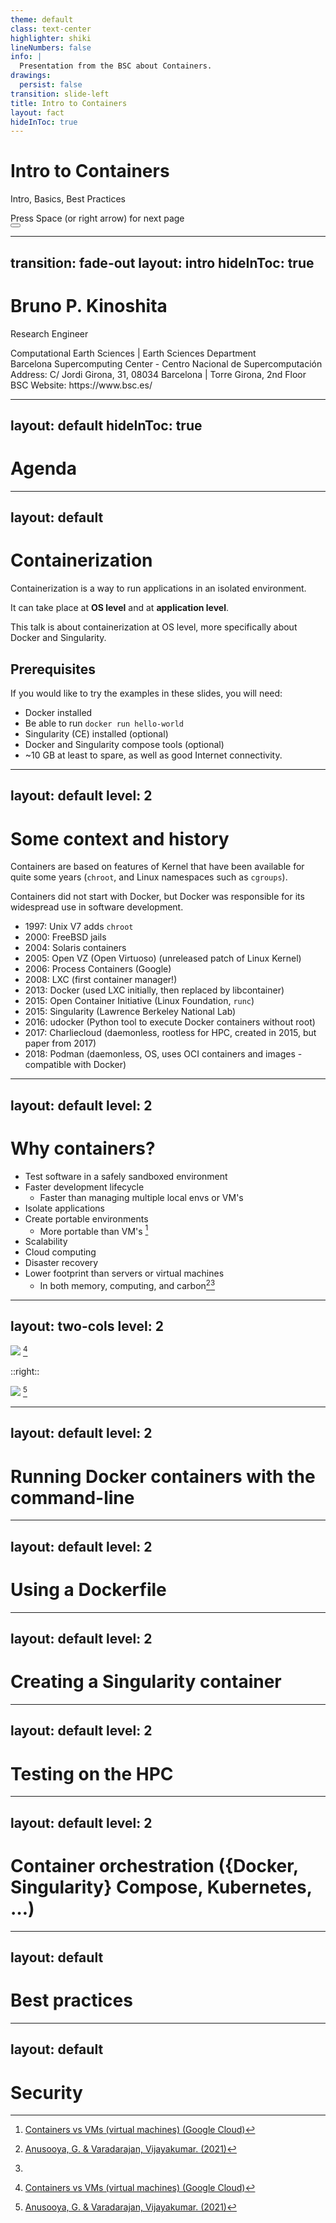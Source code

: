 ```yaml
---
theme: default
class: text-center
highlighter: shiki
lineNumbers: false
info: |
  Presentation from the BSC about Containers.
drawings:
  persist: false
transition: slide-left
title: Intro to Containers
layout: fact
hideInToc: true
---
```


# Intro to Containers

Intro, Basics, Best Practices

<div class="pt-12">
  <span @click="$slidev.nav.next" class="px-2 py-1 rounded cursor-pointer" hover="bg-white bg-opacity-10">
    Press Space (or right arrow) for next page <carbon:arrow-right class="inline"/>
  </span>
</div>

<div class="abs-br m-6 flex gap-2">
  <button @click="$slidev.nav.openInEditor()" title="Open in Editor" class="text-xl slidev-icon-btn opacity-50 !border-none !hover:text-white">
    <carbon:edit />
  </button>
  <a href="https://github.com/kinow" target="_blank" alt="GitHub"
    class="text-xl slidev-icon-btn opacity-50 !border-none !hover:text-white">
    <carbon-logo-github />
  </a>
</div>

<!--
The last comment block of each slide will be treated as slide notes. It will be visible and editable in Presenter Mode along with the slide. [Read more in the docs](https://sli.dev/guide/syntax.html#notes)
-->

---
transition: fade-out
layout: intro
hideInToc: true
---

# Bruno P. Kinoshita

Research Engineer

<div class="absolute bottom-0px pt-6">
  <p>
  Computational Earth Sciences | Earth Sciences Department<br />
  Barcelona Supercomputing Center - Centro Nacional de Supercomputación<br />
  Address: C/ Jordi Girona, 31, 08034 Barcelona | Torre Girona, 2nd Floor<br />
  BSC Website: https://www.bsc.es/<br /></p>
</div>

---
layout: default
hideInToc: true
---

# Agenda

<Toc />

---
layout: default
---

# Containerization

Containerization is a way to run applications in an isolated environment.

It can take place at **OS level** and at **application level**.

This talk is about containerization at OS level, more specifically about Docker and Singularity.

<v-click>

## Prerequisites

If you would like to try the examples in these slides, you will need:

- Docker installed
- Be able to run `docker run hello-world`
- Singularity (CE) installed (optional)
- Docker and Singularity compose tools (optional)
- ~10 GB at least to spare, as well as good Internet connectivity.

</v-click>

---
layout: default
level: 2
---

# Some context and history

Containers are based on features of Kernel that have been available for
quite some years (`chroot`, and Linux namespaces such as `cgroups`).

Containers did not start with Docker, but Docker was responsible for
its widespread use in software development.

<!-- Namespaces are a feature of the Linux kernel that partitions kernel
resources such that one set of processes sees one set of resources while
another set of processes sees a different set of resources. -->

<v-clicks>

- 1997: Unix V7 adds `chroot`
- 2000: FreeBSD jails
- 2004: Solaris containers
- 2005: Open VZ (Open Virtuoso) (unreleased patch of Linux Kernel)
- 2006: Process Containers (Google)
- 2008: LXC (first container manager!)
- 2013: Docker (used LXC initially, then replaced by libcontainer)
- 2015: Open Container Initiative (Linux Foundation, `runc`)
- 2015: Singularity (Lawrence Berkeley National Lab)
- 2016: udocker (Python tool to execute Docker containers without root)
- 2017: Charliecloud (daemonless, rootless for HPC, created in 2015, but paper from 2017)
- 2018: Podman (daemonless, OS, uses OCI containers and images - compatible with Docker)

</v-clicks>

<!-- Refs:
  - https://blog.aquasec.com/a-brief-history-of-containers-from-1970s-chroot-to-docker-2016
  - https://en.wikipedia.org/wiki/Linux_namespaces
  - https://github.com/opencontainers/runc
-->

<!--
  - The first hypervisor providing full virtualization appeared in January 1967 - IBM
    https://en.wikipedia.org/wiki/Hypervisor#Mainframe_origins
-->

---
layout: default
level: 2
---

# Why containers?

- Test software in a safely sandboxed environment
- Faster development lifecycle
  - Faster than managing multiple local envs or VM's
- Isolate applications
- Create portable environments
  - More portable than VM's [^1]
- Scalability
- Cloud computing
- Disaster recovery
- Lower footprint than servers or virtual machines
  - In both memory, computing, and carbon[^2][^3]

[^1]: [Containers vs VMs (virtual machines) (Google Cloud)](https://cloud.google.com/discover/containers-vs-vms)
[^2]: [Anusooya, G. & Varadarajan, Vijayakumar. (2021)](https://www.researchgate.net/figure/Overall-comparisons-between-container-and-VM-Table12_fig7_333096446)
[^3]: 

---
layout: two-cols
level: 2
---

![](/images/containers-vms.png) [^1]

::right::

![](/images/container-vm-footprint.png) [^2]

[^1]: [The Difference Between Virtual Machines and Containers](https://www.trendmicro.com/zh_hk/devops/22/e/the-difference-between-virtual-machines-and-containers.html)
[^2]: [G. Anusooya Vijayakumar Varadarajan (2021), Comparative results of 4 containers vs 1 VM (Table 9)](https://www.researchgate.net/figure/Comparative-results-of-4-containers-vs-1-VM-Table9_fig4_333096446)
---
layout: default
level: 2
---

# Running Docker containers with the command-line

---
layout: default
level: 2
---

# Using a Dockerfile

---
layout: default
level: 2
---

# Creating a Singularity container

---
layout: default
level: 2
---

# Testing on the HPC

---
layout: default
level: 2
---

# Container orchestration ({Docker, Singularity} Compose, Kubernetes, …)

---
layout: default
---

# Best practices

---
layout: default
---

# Security
